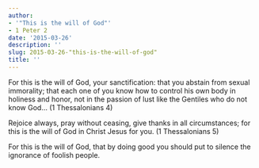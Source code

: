 ```yaml
---
author:
- '"This is the will of God"'
- 1 Peter 2
date: '2015-03-26'
description: ''
slug: 2015-03-26-"this-is-the-will-of-god"
title: ''
---
```

For this is the will of God, your sanctification: that you abstain from sexual immorality; that each one of you know how to control his own body in holiness and honor, not in the passion of lust like the Gentiles who do not know God... (1 Thessalonians 4) 

Rejoice always, pray without ceasing, give thanks in all circumstances; for this is the will of God in Christ Jesus for you. (1 Thessalonians 5)

For this is the will of God, that by doing good you should put to silence the ignorance of foolish people.



